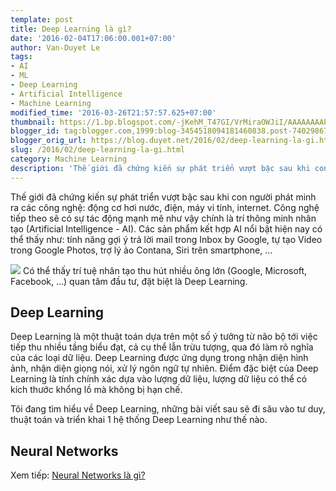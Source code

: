 ```yaml
---
template: post
title: Deep Learning là gì?
date: '2016-02-04T17:06:00.001+07:00'
author: Van-Duyet Le
tags:
- AI
- ML
- Deep Learning
- Artificial Intelligence
- Machine Learning
modified_time: '2016-03-26T21:57:57.625+07:00'
thumbnail: https://1.bp.blogspot.com/-jKehM_T47GI/VrMiraOWJiI/AAAAAAAAPFE/jpYwrmCFW6g/s1600/small_1420.png
blogger_id: tag:blogger.com,1999:blog-3454518094181460838.post-7402986788806917596
blogger_orig_url: https://blog.duyet.net/2016/02/deep-learning-la-gi.html
slug: /2016/02/deep-learning-la-gi.html
category: Machine Learning
description: 'Thế giới đã chứng kiến sự phát triển vượt bậc sau khi con người phát minh ra các công nghệ: động cơ hơi nước, điện, máy vi tính, internet. Công nghệ tiếp theo sẽ có sự tác động mạnh mẽ như vậy chính là trí thông minh nhân tạo (Artificial Intelligence - AI)'
---
```


Thế giới đã chứng kiến sự phát triển vượt bậc sau khi con người phát minh ra các công nghệ: động cơ hơi nước, điện, máy vi tính, internet. Công nghệ tiếp theo sẽ có sự tác động mạnh mẽ như vậy chính là trí thông minh nhân tạo (Artificial Intelligence - AI).
Các sản phẩm kết hợp AI nổi bật hiện nay có thể thấy như: tính năng gợi ý trả lời mail trong Inbox by Google, tự tạo Video trong Google Photos, trợ lý ảo Contana, Siri trên smartphone, ...

![](https://1.bp.blogspot.com/-jKehM_T47GI/VrMiraOWJiI/AAAAAAAAPFE/jpYwrmCFW6g/s320/small_1420.png)
Có thể thấy trí tuệ nhân tạo thu hút nhiều ông lớn (Google, Microsoft, Facebook, ...) quan tâm đầu tư, đặt biệt là Deep Learning.

## Deep Learning  ##
Deep Learning là một thuật toán dựa trên một số ý tưởng từ não bộ tới việc tiếp thu nhiều tầng biểu đạt, cả cụ thể lẫn trừu tượng, qua đó làm rõ nghĩa của các loại dữ liệu.
Deep Learning được ứng dụng trong nhận diện hình ảnh, nhận diện giọng nói, xử lý ngôn ngữ tự nhiên.
Điểm đặc biệt của Deep Learning là tính chính xác dựa vào lượng dữ liệu, lượng dữ liệu có thể có kích thước khổng lồ mà không bị hạn chế.

Tôi đang tìm hiểu về Deep Learning, những bài viết sau sẽ đi sâu vào tư duy, thuật toán và triển khai 1 hệ thống Deep Learning như thế nào.

## Neural Networks ##
Xem tiếp: [Neural Networks là gì?](http://blog.duyetdev.com/2016/03/neural-networks.html)
